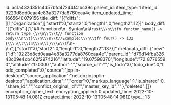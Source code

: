 id: ac1a432d351c4d57bfd47244f41bc39c
parent_id: 
item_type: 1
item_id: 9223d8cd0eaa4e83a3277da8760caa4e
item_updated_time: 1665640079156
title_diff: "[{\"diffs\":[[1,\"Organization\"]],\"start1\":0,\"start2\":0,\"length1\":0,\"length2\":12}]"
body_diff: "[{\"diffs\":[[1,\"## Function:\\\n- Syntax\\\n\\t```rust\\\n\\tfn functon_name() -> return_type {\\\n\\t\\t// function body\\\n\\t}\\\n\\\n\\t//Example:\\\n\\tfn four() -> i32 {\\\n\\t\\t4\\\n\\t}\\\n\\t```\\\n- \\\n\"]],\"start1\":0,\"start2\":0,\"length1\":0,\"length2\":137}]"
metadata_diff: {"new":{"id":"9223d8cd0eaa4e83a3277da8760caa4e","parent_id":"d79d14fba32643c09e4cb462f2974216","latitude":"19.07598370","longitude":"72.87765590","altitude":"0.0000","author":"","source_url":"","is_todo":0,"todo_due":0,"todo_completed":0,"source":"joplin-desktop","source_application":"net.cozic.joplin-desktop","application_data":"","order":0,"markup_language":1,"is_shared":0,"share_id":"","conflict_original_id":"","master_key_id":""},"deleted":[]}
encryption_cipher_text: 
encryption_applied: 0
updated_time: 2022-10-13T05:48:14.081Z
created_time: 2022-10-13T05:48:14.081Z
type_: 13